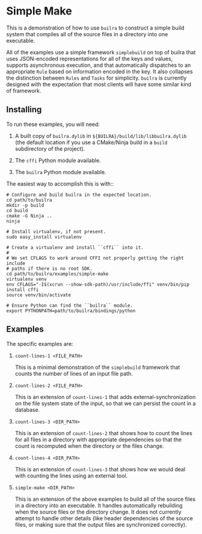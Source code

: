 Simple Make
===========

This is a demonstration of how to use ``builra`` to construct a simple build
system that compiles all of the source files in a directory into one executable.

All of the examples use a simple framework ``simplebuild`` on top of builra
that uses JSON-encoded representations for all of the keys and values, supports
asynchronous execution, and that automatically dispatches to an appropriate
``Rule`` based on information encoded in the key. It also collapses the
distinction between ``Rules`` and ``Tasks`` for simplicity. ``builra`` is
currently designed with the expectation that most clients will have some similar
kind of framework.


Installing
----------

To run these examples, you will need:

1. A built copy of ``builra.dylib`` in
   ``${BUILRA}/build/lib/libbuilra.dylib`` (the default location if you use a
   CMake/Ninja build in a ``build`` subdirectory of the project).

2. The ``cffi`` Python module available.

3. The ``builra`` Python module available.

The easiest way to accomplish this is with::

~~~ shell
# Configure and build builra in the expected location.
cd path/to/builra
mkdir -p build
cd build
cmake -G Ninja ..
ninja

# Install virtualenv, if not present.
sudo easy_install virtualenv

# Create a virtualenv and install ``cffi`` into it.
#
# We set CFLAGS to work around CFFI not properly getting the right include
# paths if there is no root SDK.
cd path/to/builra/examples/simple-make
virtualenv venv
env CFLAGS="-I$(xcrun --show-sdk-path)/usr/include/ffi" venv/bin/pip install cffi
source venv/bin/activate

# Ensure Python can find the ``builra`` module.
export PYTHONPATH=path/to/builra/bindings/python
~~~

Examples
--------

The specific examples are:

1. ``count-lines-1 <FILE_PATH>``

   This is a minimal demonstration of the ``simplebuild`` framework that counts
   the number of lines of an input file path.

2. ``count-lines-2 <FILE_PATH>``

   This is an extension of ``count-lines-1`` that adds external-synchronization
   on the file system state of the input, so that we can persist the count in a
   database.

3. ``count-lines-3 <DIR_PATH>``

   This is an extension of ``count-lines-2`` that shows how to count the lines
   for all files in a directory with appropriate dependencies so that the count
   is recomputed when the directory or the files change.

4. ``count-lines-4 <DIR_PATH>``

   This is an extension of ``count-lines-3`` that shows how we would deal with
   counting the lines using an external tool.

5. ``simple-make <DIR_PATH>``

   This is an extension of the above examples to build all of the source files
   in a directory into an executable. It handles automatically rebuilding when
   the source files or the directory change. It does not currently attempt to
   handle other details (like header dependencies of the source files, or making
   sure that the output files are synchronized correctly).
   


  
  
